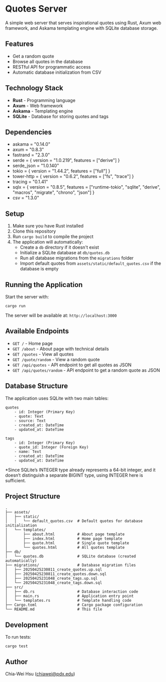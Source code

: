 # Quotes Server

A simple web server that serves inspirational quotes using Rust, Axum web framework, and Askama templating engine with SQLite database storage.

## Features

- Get a random quote
- Browse all quotes in the database
- RESTful API for programmatic access
- Automatic database initialization from CSV

## Technology Stack

- **Rust** - Programming language
- **Axum** - Web framework
- **Askama** - Templating engine
- **SQLite** - Database for storing quotes and tags

## Dependencies

- askama = "0.14.0"
- axum = "0.8.3"
- fastrand = "2.3.0"
- serde = { version = "1.0.219", features = ["derive"] }
- serde_json = "1.0.140"
- tokio = { version = "1.44.2", features = ["full"] }
- tower-http = { version = "0.6.2", features = ["fs", "trace"] }
- tracing = "0.1.41"
- sqlx = { version = "0.8.5", features = ["runtime-tokio", "sqlite", "derive", "macros", "migrate", "chrono", "json"] }
- csv = "1.3.0"

## Setup

1. Make sure you have Rust installed
2. Clone this repository
3. Run `cargo build` to compile the project
4. The application will automatically:
    - Create a `db` directory if it doesn't exist
    - Initialize a SQLite database at `db/quotes.db`
    - Run all database migrations from the `migrations` folder
    - Import default quotes from `assets/static/default_quotes.csv` if the database is empty

## Running the Application

Start the server with:

```
cargo run
```

The server will be available at: `http://localhost:3000`

## Available Endpoints

- `GET /` - Home page
- `GET /about` - About page with technical details
- `GET /quotes` - View all quotes
- `GET /quote/random` - View a random quote
- `GET /api/quotes` - API endpoint to get all quotes as JSON
- `GET /api/quotes/random` - API endpoint to get a random quote as JSON

## Database Structure

The application uses SQLite with two main tables:

```
quotes
    - id: Integer (Primary Key)
    - quote: Text
    - source: Text
    - created_at: DateTime
    - updated_at: DateTime

tags
    - id: Integer (Primary Key)
    - quote_id: Integer (Foreign Key)
    - name: Text
    - created_at: DateTime
    - updated_at: DateTime
```

\*Since SQLite’s INTEGER type already represents a 64-bit integer, and it doesn’t distinguish a separate BIGINT type, using INTEGER here is sufficient.

## Project Structure

```
.
├── assets/
│   ├── static/
│   │   └── default_quotes.csv  # Default quotes for database initialization
│   └── templates/
│       ├── about.html          # About page template
│       ├── index.html          # Home page template
│       ├── quote.html          # Single quote template
│       └── quotes.html         # All quotes template
├── db/
│   └── quotes.db               # SQLite database (created automatically)
├── migrations/                 # Database migration files
│   ├── 20250425230811_create_quotes.up.sql
│   ├── 20250425230811_create_quotes.down.sql
│   ├── 20250425231048_create_tags.up.sql
│   └── 20250425231048_create_tags.down.sql
├── src/
│   ├── db.rs                   # Database interaction code
│   ├── main.rs                 # Application entry point
│   └── templates.rs            # Template handling code
├── Cargo.toml                  # Cargo package configuration
└── README.md                   # This file
```

## Development

To run tests:

```
cargo test
```

## Author

Chia-Wei Hsu (chiawei@pdx.edu)